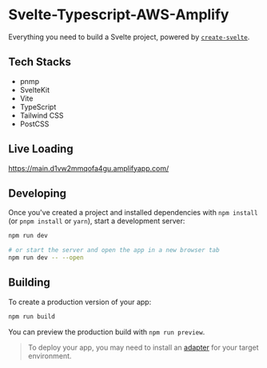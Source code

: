 # Svelte-Typescript-AWS-Amplify

Everything you need to build a Svelte project, powered by [`create-svelte`](https://github.com/sveltejs/kit/tree/master/packages/create-svelte).

## Tech Stacks

- pnmp
- SvelteKit
- Vite
- TypeScript
- Tailwind CSS
- PostCSS

## Live Loading

https://main.d1vw2mmqofa4gu.amplifyapp.com/

## Developing

Once you've created a project and installed dependencies with `npm install` (or `pnpm install` or `yarn`), start a development server:

```bash
npm run dev

# or start the server and open the app in a new browser tab
npm run dev -- --open
```

## Building

To create a production version of your app:

```bash
npm run build
```

You can preview the production build with `npm run preview`.

> To deploy your app, you may need to install an [adapter](https://kit.svelte.dev/docs/adapters) for your target environment.
